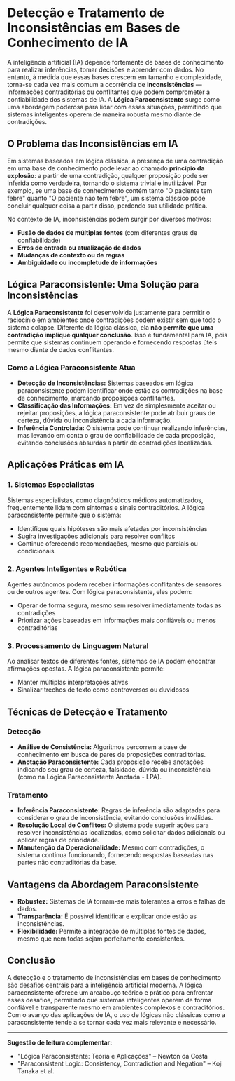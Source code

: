 
# Detecção e Tratamento de Inconsistências em Bases de Conhecimento de IA

A inteligência artificial (IA) depende fortemente de bases de conhecimento para realizar inferências, tomar decisões e aprender com dados. No entanto, à medida que essas bases crescem em tamanho e complexidade, torna-se cada vez mais comum a ocorrência de **inconsistências** — informações contraditórias ou conflitantes que podem comprometer a confiabilidade dos sistemas de IA. A **Lógica Paraconsistente** surge como uma abordagem poderosa para lidar com essas situações, permitindo que sistemas inteligentes operem de maneira robusta mesmo diante de contradições.

## O Problema das Inconsistências em IA

Em sistemas baseados em lógica clássica, a presença de uma contradição em uma base de conhecimento pode levar ao chamado **princípio da explosão**: a partir de uma contradição, qualquer proposição pode ser inferida como verdadeira, tornando o sistema trivial e inutilizável. Por exemplo, se uma base de conhecimento contém tanto "O paciente tem febre" quanto "O paciente não tem febre", um sistema clássico pode concluir qualquer coisa a partir disso, perdendo sua utilidade prática.

No contexto de IA, inconsistências podem surgir por diversos motivos:

- **Fusão de dados de múltiplas fontes** (com diferentes graus de confiabilidade)
- **Erros de entrada ou atualização de dados**
- **Mudanças de contexto ou de regras**
- **Ambiguidade ou incompletude de informações**

## Lógica Paraconsistente: Uma Solução para Inconsistências

A **Lógica Paraconsistente** foi desenvolvida justamente para permitir o raciocínio em ambientes onde contradições podem existir sem que todo o sistema colapse. Diferente da lógica clássica, ela **não permite que uma contradição implique qualquer conclusão**. Isso é fundamental para IA, pois permite que sistemas continuem operando e fornecendo respostas úteis mesmo diante de dados conflitantes.

### Como a Lógica Paraconsistente Atua

- **Detecção de Inconsistências:** Sistemas baseados em lógica paraconsistente podem identificar onde estão as contradições na base de conhecimento, marcando proposições conflitantes.
- **Classificação das Informações:** Em vez de simplesmente aceitar ou rejeitar proposições, a lógica paraconsistente pode atribuir graus de certeza, dúvida ou inconsistência a cada informação.
- **Inferência Controlada:** O sistema pode continuar realizando inferências, mas levando em conta o grau de confiabilidade de cada proposição, evitando conclusões absurdas a partir de contradições localizadas.

## Aplicações Práticas em IA

### 1. Sistemas Especialistas

Sistemas especialistas, como diagnósticos médicos automatizados, frequentemente lidam com sintomas e sinais contraditórios. A lógica paraconsistente permite que o sistema:

- Identifique quais hipóteses são mais afetadas por inconsistências
- Sugira investigações adicionais para resolver conflitos
- Continue oferecendo recomendações, mesmo que parciais ou condicionais

### 2. Agentes Inteligentes e Robótica

Agentes autônomos podem receber informações conflitantes de sensores ou de outros agentes. Com lógica paraconsistente, eles podem:

- Operar de forma segura, mesmo sem resolver imediatamente todas as contradições
- Priorizar ações baseadas em informações mais confiáveis ou menos contraditórias

### 3. Processamento de Linguagem Natural

Ao analisar textos de diferentes fontes, sistemas de IA podem encontrar afirmações opostas. A lógica paraconsistente permite:

- Manter múltiplas interpretações ativas
- Sinalizar trechos de texto como controversos ou duvidosos

## Técnicas de Detecção e Tratamento

### Detecção

- **Análise de Consistência:** Algoritmos percorrem a base de conhecimento em busca de pares de proposições contraditórias.
- **Anotação Paraconsistente:** Cada proposição recebe anotações indicando seu grau de certeza, falsidade, dúvida ou inconsistência (como na Lógica Paraconsistente Anotada - LPA).

### Tratamento

- **Inferência Paraconsistente:** Regras de inferência são adaptadas para considerar o grau de inconsistência, evitando conclusões inválidas.
- **Resolução Local de Conflitos:** O sistema pode sugerir ações para resolver inconsistências localizadas, como solicitar dados adicionais ou aplicar regras de prioridade.
- **Manutenção da Operacionalidade:** Mesmo com contradições, o sistema continua funcionando, fornecendo respostas baseadas nas partes não contraditórias da base.

## Vantagens da Abordagem Paraconsistente

- **Robustez:** Sistemas de IA tornam-se mais tolerantes a erros e falhas de dados.
- **Transparência:** É possível identificar e explicar onde estão as inconsistências.
- **Flexibilidade:** Permite a integração de múltiplas fontes de dados, mesmo que nem todas sejam perfeitamente consistentes.

## Conclusão

A detecção e o tratamento de inconsistências em bases de conhecimento são desafios centrais para a inteligência artificial moderna. A lógica paraconsistente oferece um arcabouço teórico e prático para enfrentar esses desafios, permitindo que sistemas inteligentes operem de forma confiável e transparente mesmo em ambientes complexos e contraditórios. Com o avanço das aplicações de IA, o uso de lógicas não clássicas como a paraconsistente tende a se tornar cada vez mais relevante e necessário.

___

**Sugestão de leitura complementar:**  
- "Lógica Paraconsistente: Teoria e Aplicações" – Newton da Costa  
- "Paraconsistent Logic: Consistency, Contradiction and Negation" – Koji Tanaka et al.

